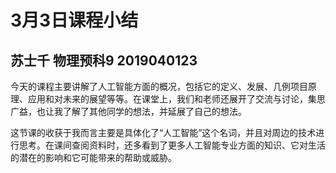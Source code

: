 # 3月3日课程小结

## 苏士千 物理预科9 2019040123

​	今天的课程主要讲解了人工智能方面的概况，包括它的定义、发展、几例项目原理、应用和对未来的展望等等。在课堂上，我们和老师还展开了交流与讨论，集思广益，也让我了解了其他同学的想法，并延展了自己的想法。

​	这节课的收获于我而言主要是具体化了“人工智能”这个名词，并且对周边的技术进行思考。在课间查阅资料时，还多看到了更多人工智能专业方面的知识、它对生活的潜在的影响和它可能带来的帮助或威胁。